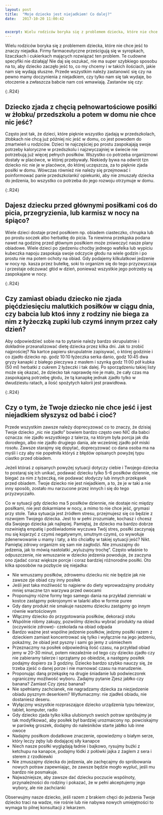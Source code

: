 ```yaml
---
layout: post
title:  "Moje dziecko jest niejadkiem! Co dalej?"
date:   2017-10-20 11:00:42


excerpt: Wielu rodziców boryka się z problemem dziecka, które nie chce jeść to znaczy niejadka. Jak sobie z tym radzić? Czy na pewno mamy doczynienia z niejadkiem, a może to coś innego? 
---
```


Wielu rodziców boryka się z problemem dziecka, które nie chce jeść to znaczy niejadka.
Firmy farmaceutyczne prześcigują się w syropkach, lizaczkach i cukierkach mających rozwiązać ten problem. Te cudowne specyfiki nie działają! Nie daj się oszukać, nie ma super szybkiego sposobu na to, aby dziecko zaczęło jeść to, co my chcemy i w takich ilościach, jakie nam się wydają słuszne. 
Przede wszystkim należy zastanowić się czy na pewno mamy doczynienia z niejadkiem, czy tylko nam się tak wydaje, bo otoczenie a zwłaszcza babcie nam coś wmawiają. Zastanów się czy:

{:.R24}
## Dziecko zjada z chęcią pełnowartościowe posiłki w żłobku/ przedszkolu a potem w domu nie chce nic jeść?
Często jest tak, że dzieci, które pięknie wszystko zjadają w przedszkolach, żłobkach nie chcą już później nic jeść w domu, co jest powodem do zmartwień u rodziców. Dzieci te najczęściej po prostu zaspokajają swoje potrzeby kaloryczne w przedszkolu i najzwyczajniej w świecie nie potrzebują już więcej pełnych posiłków. Wszystko co potrzeba organizmowi dostały w placówce, w której przebywały. Niekiedy bywa na odwrót tzn dziecko nic nie je w placówce, do której uczęszcza, za to pięknie zjada posiłki w domu. Wówczas również nie należy się przejmować i poinformować panie przedszkolanki/ opiekunki, aby nie zmuszały dziecka do jedzenia, bo wszystko co potrzeba do jego rozwoju otrzymuje w domu.

{:.R24}
## Dajesz dziecku przed głównymi posiłkami coś do picia, przegryzienia, lub karmisz w nocy na śpiąco?
Wiele dzieci dostaje przed posiłkiem np. obiadem ciasteczko, chrupka lub po prostu soczek albo herbatkę do picia. Ta niewinna przekąska podana nawet na godzinę przed głównym posiłkiem może zniweczyć nasze plany obiadowe. Wiele dzieci po zjedzeniu choćby jednego wafelka lub wypiciu kubeczka napoju zaspokaja swoje odczycie głodu na wiele godzin i po prostu nie ma potem ochoty na obiad. Gdy podajemy kilkulatkowi jedzenie w nocy np. kasza przez butelkę, soki to organizm się do tego przyzwyczaja i przestaje odczuwać głód w dzień, ponieważ wszystkie jego potrzeby są zaspokajane w nocy.

{:.R24}
## Czy zamiast obiadu dziecko nie zjada pięćdziesięciu malutkich posiłków w ciągu dnia, czy babcia lub ktoś inny z rodziny nie biega za nim z łyżeczką zupki lub czymś innym przez cały dzień?
Aby odpowiedzieć sobie na to pytanie należy bardzo skrupulatnie i dokładnie przeanalizować dietę dziecka przez kilka dni. Jak to zrobić najprościej? Na kartce papieru skrupulatnie zapisywać, o której godzinie i co zjadło dziecko np. godz 10:10 łyżeczka serka danio, godz 10:45 dwa gryzy kanapki z białego pieczywa z masłem i szynką godz 11:00 pół kubka (50 ml) herbatki z cukrem 2 łyżeczki i tak dalej. Po sporządzeniu takiej listy może się okazać, że dziecko tak naprawdę nie je mało, że cały czas ma zaspokajaną potrzebę głodu, że tą kanapkę jednak zjadło tylko w dwudziestu ratach, a ilość spożytych kalorii jest prawidłowa.

{:.R24}
## Czy o tym, że Twoje dziecko nie chce jeść i jest niejadkiem słyszysz od babć i cioć?
Przede wszystkim zawsze należy doprecyzować co to znaczy, że dzisiaj Twoje dziecko „nic nie zjadło” bowiem bardzo często owo NIC dla babci oznacza: nie zjadło wszystkiego z talerza, na którym była porcja jak dla dorosłego, albo nie zjadło drugiego dania, ale wcześniej zjadło pół miski rosołu. Zawsze starajmy się dopytać, doprecyzować co dana osoba ma na myśli i czy aby nie popełniła któryś z błędów opisanych powyżej typu ciastko przed obiadem.

Jeżeli któraś z opisanych powyżej sytuacji dotyczy ciebie i Twojego dziecka to postaraj się ich unikać, podawać dziecku tylko  5-6 posiłków dziennie, nie biegać za nim z łyżeczką, nie podawać słodyczy lub innych przekąsek przed obiadem. Twoje dziecko nie jest niejadkiem, a to, że je w taki a nie inny sposób, zostało mu narzucone przez innych i się do tego przyzwyczaiło.

Co w sytuacji gdy dziecko ma 5 posiłków dziennie, nie dostaje nic między posiłkami, nie jest dokarmiane w nocy, a mimo to nie chce jeść, grymasi przy stole. Taka sytuacja jest źródłem stresu, przejmujesz się co będzie z rozwojem Twojego dziecka. Jest to w pełni zrozumiałe, kochasz i chcesz dla Swojego dziecka jak najlepiej. Pamiętaj, że dziecko ma bardzo dobrze rozwiniętą empatię i podświadomie wyczuwa Twój stres, posiłki zaczynają mu się kojarzyć z czymś negatywnym, smutnym czymś, co wywołuje zdenerwowanie u mamy i taty, a kto chciałby w takiej sytuacji jeść? Nikt. Pamiętaj zdrowy organizm się sam nie zagłodzi. Nie zmuszajmy do jedzenia, jak to mówią nastolatki „wyluzujmy trochę”. Często właśnie to odpuszczenie, nie wmuszanie w dziecko jedzenia powoduje, że zaczyna ono zjadać coraz większe porcje i coraz bardziej różnorodne posiłki. Oto kilka sposobów na pozbycie się niejadka:

*	Nie wmuszamy posiłków, zdrowemu dziecku nic nie będzie jak nie zawsze zje obiad czy inny posiłek
*	Jeśli jest taka możliwość to najpierw do diety wprowadzajmy produkty mniej smaczne tzn warzywa przed owocami
*	Proponujmy różne formy tego samego dania na przykład ziemniaki w kostce zastąpmy pokrojonymi w talarki albo w formie puree
*	Gdy dany produkt nie smakuje naszemu dziecku zastąpmy go innym równie wartościowym
*	Włączmy dziecko do przygotowania posiłków, dekoracji stołu
*	Wspólnie róbmy zakupy, pozwólmy dziecku wybrać produkty na obiad (oczywiście zdrowe)- czekolada na obiad odpada
*	Bardzo ważne jest wspólne jedzenie posiłków, jedzmy posiłki razem z dzieckiem zamiast koncentrować się tylko i wyłącznie na jego jedzeniu, pokażmy, że obiad jest pyszny i sami go jemy z uśmiechem
*	Przeznaczmy na posiłek odpowiednią ilość czasu, na przykład obiad jemy w 20-30 minut, potem niezależnie od tego czy dziecko zjadło czy nie zabieramy talerze i sprzątamy po obiedzie, a następny posiłek podajmy dopiero za 3 godziny. Dziecko bardzo szybko nauczy się, że trzeba zjeść o danej porze i nie marnować czasu na marudzenie.
*	Proponując daną przekąskę na drugie śniadanie lub podwieczorek ograniczmy możliwość wyboru. Zadajmy pytanie Zjesz jabłko czy banana? Zamiast Czy zjesz banana? 
*	Nie spełniamy zachcianek, nie nagradzamy dziecka za niezjedzenie obiadu pysznym deserkiem? Wytłumaczmy: nie zjadłeś obiadu, nie dostaniesz deseru.
*	Wyłączmy wszystkie rozpraszające dziecko urządzenia typu telewizor, tablet, komputer, radio
*	Gdy dziecko zjada tylko kilka ulubionych swoich potraw spróbujmy je tak modyfikować, aby posiłek był bardziej urozmaicony np. powciskajmy w parówkę groszek, dodajmy do naleśników starte jabłko lub inne owoce
*	Nadajmy posiłkom dodatkowe znaczenie, opowiedzmy o białym serze, który leczy zęby lub dodającej siły kanapce
*	Niech nasze posiłki wyglądają ładnie i bajkowo, rysujmy buźki z ketchupu na kanapce, podajmy łódki z połówki jajka z żaglem z sera i sterem z rzodkiewki
*	Nie zmuszajmy dziecka do jedzenia, ale zachęcajmy do spróbowania nowych potraw zapewniając, że zawsze będzie mogło wypluć, jeśli mu bardzo nie posmakuje. 
*	Najważniejsze, aby zawsze dać dziecku poczucie wspólnoty, przynależności do rodziny i pokazać, że w pełni akceptujemy jego wybory, ale nie zachcianki

Obserwujmy nasze dziecko, jeśli razem z brakiem chęci do jedzenia Twoje dziecko traci na wadze, nie rośnie lub nie nabywa nowych umiejętności to wymaga to pilnej konsultacji z lekarzem.




